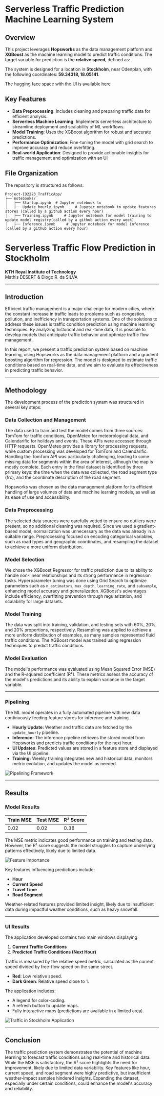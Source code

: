 # Serverless Traffic Prediction Machine Learning System

## Overview  
This project leverages **Hopsworks** as the data management platform and **XGBoost** as the machine learning model to predict traffic conditions. The target variable for prediction is the **relative speed**, defined as:  

The system is designed for a location in **Stockholm**, near Odenplan, with the following coordinates:  **59.34318, 18.05141**.  

The hugging face space with the UI is available [here](https://huggingface.co/spaces/Heit39/Stockholm_Traffic)

## Key Features  
- **Data Preprocessing**: Includes cleaning and preparing traffic data for efficient analysis.  
- **Serverless Machine Learning**: Implements serverless architecture to streamline deployment and scalability of ML workflows.  
- **Model Training**: Uses the XGBoost algorithm for robust and accurate predictions.  
- **Performance Optimization**: Fine-tuning the model with grid search to improve accuracy and reduce overfitting.  
- **Real-world Application**: Designed to provide actionable insights for traffic management and optimization with an UI

  

## File Organization  
The repository is structured as follows:  

```plaintext
Project-ID2223_TrafficApp/  
├── notebooks/  
│   ├── Startup.ipynb  # Jupyter notebook to 
│   ├── Update_hourly.ipynb     # Jupyter notebook to update features stores (called by a github action every hour)  
│   ├── Training.ipynb     # Jupyter notebook for model training to update model registry(called by a github action every week)
│   ├── Inference.ipynb     # Jupyter notebook for model inference (called by a github action every hour)
```


# Serverless Traffic Flow Prediction in Stockholm

**KTH Royal Institute of Technology**  
Mathis DESERT & Diogo R. da SILVA  

---

## Introduction

Efficient traffic management is a major challenge for modern cities, where the constant increase in traffic leads to problems such as congestion, pollution, and inefficiency in transportation systems. One of the solutions to address these issues is traffic condition prediction using machine learning techniques. By analyzing historical and real-time data, it is possible to develop models that anticipate traffic behavior and optimize traffic flow management.

In this report, we present a traffic prediction system based on machine learning, using Hopsworks as the data management platform and a gradient boosting algorithm for regression. The model is designed to estimate traffic conditions based on real-time data, and we aim to evaluate its effectiveness in predicting traffic behavior.

---

## Methodology

The development process of the prediction system was structured in several key steps:

### Data Collection and Management

The data used to train and test the model comes from three sources: TomTom for traffic conditions, OpenMeteo for meteorological data, and Calendarific for holidays and events. These APIs were accessed through HTTP requests. OpenMeteo provides a library for processing requests, while custom processing was developed for TomTom and Calendarific. Handling the TomTom API was particularly challenging, leading to some missing data for segments within the area of interest, although the map is mostly complete. Each entry in the final dataset is identified by three primary keys: the time when the data was collected, the road segment type (frc), and the coordinate description of the road segment.

Hopsworks was chosen as the data management platform for its efficient handling of large volumes of data and machine learning models, as well as its ease of use and accessibility.

### Data Preprocessing

The selected data sources were carefully vetted to ensure no outliers were present, so no additional cleaning was required. Since we used a gradient-based model, normalization was unnecessary as the data was already in a suitable range. Preprocessing focused on encoding categorical variables, such as road types and geographic coordinates, and resampling the dataset to achieve a more uniform distribution.

### Model Selection

We chose the XGBoost Regressor for traffic prediction due to its ability to handle non-linear relationships and its strong performance in regression tasks. Hyperparameter tuning was done using Grid Search to optimize parameters such as `n_estimators`, `max_depth`, `learning_rate`, and `subsample`, enhancing model accuracy and generalization. XGBoost's advantages include efficiency, overfitting prevention through regularization, and scalability for large datasets.

### Model Training

The data was split into training, validation, and testing sets with 60%, 20%, and 20% proportions, respectively. Resampling was applied to achieve a more uniform distribution of examples, as many samples represented fluid traffic conditions. The XGBoost model was trained using regression techniques to predict traffic conditions.

### Model Evaluation

The model's performance was evaluated using Mean Squared Error (MSE) and the R-squared coefficient (R²). These metrics assess the accuracy of the model's predictions and its ability to explain variance in the target variable.

---

### Pipelining

The ML model operates in a fully automated pipeline with new data continuously feeding feature stores for inference and training.  
- **Hourly Update:** Weather and traffic data are fetched by the `update_hourly` pipeline.  
- **Inference:** The inference pipeline retrieves the stored model from Hopsworks and predicts traffic conditions for the next hour.  
- **UI Updates:** Predicted values are stored in a feature store and displayed via the UI pipeline.  
- **Training:** Weekly training integrates new and historical data, monitors metric evolution, and updates the model as needed.

![Pipelining Framework](Images/Methodo/pipelining.png)

---

## Results

### Model Results

| Train MSE | Test MSE | R² Score |
|-----------|----------|----------|
| 0.02      | 0.02     | 0.38     |

The MSE metric indicates good performance on training and testing data. However, the R² score suggests the model struggles to capture underlying patterns effectively, likely due to limited data.

![Feature Importance](Images/Results/feature%20importance.png)

Key features influencing predictions include:
- **Hour**
- **Current Speed**
- **Travel Time**
- **Road Segment**

Weather-related features provided limited insight, likely due to insufficient data during impactful weather conditions, such as heavy snowfall.

---

### UI Results

The application developed contains two main windows displaying:  
1. **Current Traffic Conditions**  
2. **Predicted Traffic Conditions (Next Hour)**  

Traffic is measured by the relative speed metric, calculated as the current speed divided by free-flow speed on the same street.  
- **Red**: Low relative speed.  
- **Dark Green**: Relative speed close to 1.  

The application includes:
- A legend for color-coding.  
- A refresh button to update maps.  
- Fully interactive maps (predictions are available in a limited area).  

![Traffic in Stockholm Application](Images/Results/Traffic_App.png)

---

## Conclusion

The traffic prediction system demonstrates the potential of machine learning to forecast traffic conditions using real-time and historical data. While the MSE is satisfactory, the R² score highlights the need for improvement, likely due to limited data variability. Key features like hour, current speed, and road segment were highly predictive, but insufficient weather-impact samples hindered insights. Expanding the dataset, especially under certain conditions, could enhance the model's accuracy and reliability.
